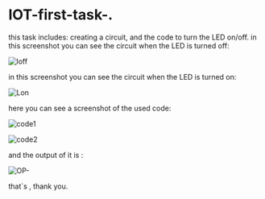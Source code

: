 # IOT-first-task-.
this task includes: creating a circuit, and the code to turn the LED on/off.
in this screenshot  you can see the circuit when the LED is turned off:

![loff](https://github.com/NoufSaleh20/IOT-first-task-./assets/129336340/86f13686-648a-46c7-972f-9d9e89cc6d74)


in this screenshot  you can see the circuit when the LED is turned on:

![Lon](https://github.com/NoufSaleh20/IOT-first-task-./assets/129336340/4b9db763-825b-4173-81af-09688bf45c83)


here you can see a screenshot of  the used code:

![code1](https://github.com/NoufSaleh20/IOT-first-task-./assets/129336340/866ecaa0-00c5-4bd1-907b-4d295d6a1965)

![code2](https://github.com/NoufSaleh20/IOT-first-task-./assets/129336340/812cb516-1b9c-42c7-8543-fe30dc127ca5)


 and the output of it is :
 
 ![OP-](https://github.com/NoufSaleh20/IOT-first-task-./assets/129336340/022eaccf-a1a1-4254-9a73-b8de037df421)
 
 that`s  , thank you.
